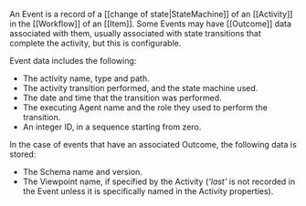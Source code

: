 An Event is a record of a [[change of state|StateMachine]] of an [[Activity]] in the [[Workflow]] of an [[Item]]. Some Events may have [[Outcome]] data associated with them, usually associated with state transitions that complete the activity, but this is configurable.

Event data includes the following:

 * The activity name, type and path.
 * The activity transition performed, and the state machine used.
 * The date and time that the transition was performed.
 * The executing Agent name and the role they used to perform the transition.
 * An integer ID, in a sequence starting from zero.

In the case of events that have an associated Outcome, the following data is stored:

 * The Schema name and version.
 * The Viewpoint name, if specified by the Activity (_'last'_ is not recorded in the Event unless it is specifically named in the Activity properties).
